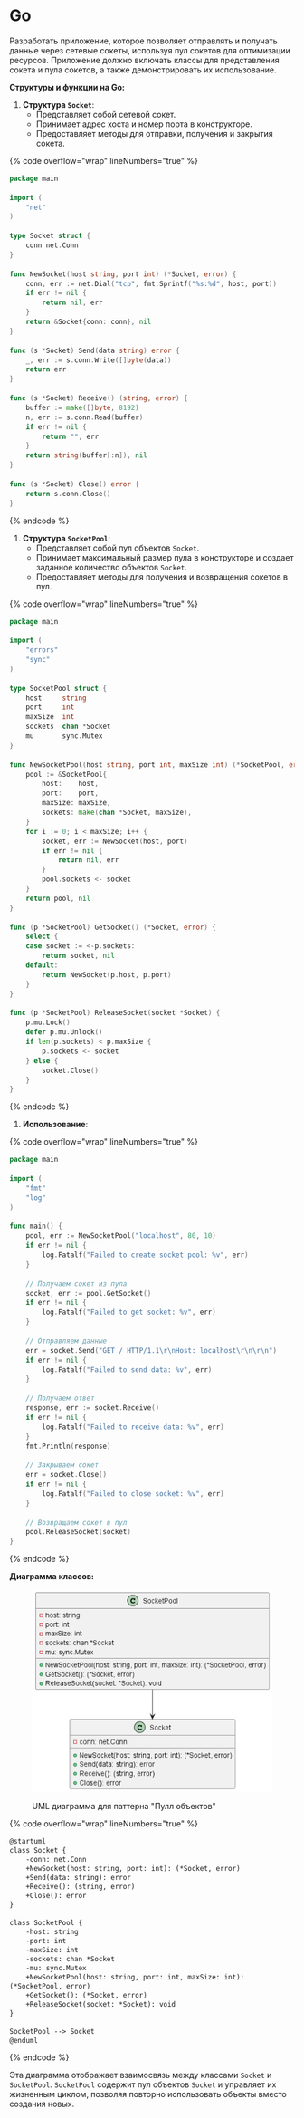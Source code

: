 # Go

Разработать приложение, которое позволяет отправлять и получать данные через сетевые сокеты, используя пул сокетов для оптимизации ресурсов. Приложение должно включать классы для представления сокета и пула сокетов, а также демонстрировать их использование.

**Структуры и функции на Go:**

1. **Структура `Socket`**:
   * Представляет собой сетевой сокет.
   * Принимает адрес хоста и номер порта в конструкторе.
   * Предоставляет методы для отправки, получения и закрытия сокета.

{% code overflow="wrap" lineNumbers="true" %}
```go
package main

import (
    "net"
)

type Socket struct {
    conn net.Conn
}

func NewSocket(host string, port int) (*Socket, error) {
    conn, err := net.Dial("tcp", fmt.Sprintf("%s:%d", host, port))
    if err != nil {
        return nil, err
    }
    return &Socket{conn: conn}, nil
}

func (s *Socket) Send(data string) error {
    _, err := s.conn.Write([]byte(data))
    return err
}

func (s *Socket) Receive() (string, error) {
    buffer := make([]byte, 8192)
    n, err := s.conn.Read(buffer)
    if err != nil {
        return "", err
    }
    return string(buffer[:n]), nil
}

func (s *Socket) Close() error {
    return s.conn.Close()
}
```
{% endcode %}

1. **Структура `SocketPool`**:
   * Представляет собой пул объектов `Socket`.
   * Принимает максимальный размер пула в конструкторе и создает заданное количество объектов `Socket`.
   * Предоставляет методы для получения и возвращения сокетов в пул.

{% code overflow="wrap" lineNumbers="true" %}
```go
package main

import (
    "errors"
    "sync"
)

type SocketPool struct {
    host     string
    port     int
    maxSize  int
    sockets  chan *Socket
    mu       sync.Mutex
}

func NewSocketPool(host string, port int, maxSize int) (*SocketPool, error) {
    pool := &SocketPool{
        host:    host,
        port:    port,
        maxSize: maxSize,
        sockets: make(chan *Socket, maxSize),
    }
    for i := 0; i < maxSize; i++ {
        socket, err := NewSocket(host, port)
        if err != nil {
            return nil, err
        }
        pool.sockets <- socket
    }
    return pool, nil
}

func (p *SocketPool) GetSocket() (*Socket, error) {
    select {
    case socket := <-p.sockets:
        return socket, nil
    default:
        return NewSocket(p.host, p.port)
    }
}

func (p *SocketPool) ReleaseSocket(socket *Socket) {
    p.mu.Lock()
    defer p.mu.Unlock()
    if len(p.sockets) < p.maxSize {
        p.sockets <- socket
    } else {
        socket.Close()
    }
}
```
{% endcode %}

1. **Использование**:

{% code overflow="wrap" lineNumbers="true" %}
```go
package main

import (
    "fmt"
    "log"
)

func main() {
    pool, err := NewSocketPool("localhost", 80, 10)
    if err != nil {
        log.Fatalf("Failed to create socket pool: %v", err)
    }

    // Получаем сокет из пула
    socket, err := pool.GetSocket()
    if err != nil {
        log.Fatalf("Failed to get socket: %v", err)
    }

    // Отправляем данные
    err = socket.Send("GET / HTTP/1.1\r\nHost: localhost\r\n\r\n")
    if err != nil {
        log.Fatalf("Failed to send data: %v", err)
    }

    // Получаем ответ
    response, err := socket.Receive()
    if err != nil {
        log.Fatalf("Failed to receive data: %v", err)
    }
    fmt.Println(response)

    // Закрываем сокет
    err = socket.Close()
    if err != nil {
        log.Fatalf("Failed to close socket: %v", err)
    }

    // Возвращаем сокет в пул
    pool.ReleaseSocket(socket)
}
```
{% endcode %}

**Диаграмма классов:**

<figure><img src="../../../../../.gitbook/assets/image (42).png" alt=""><figcaption><p>UML диаграмма для паттерна "Пулл объектов"</p></figcaption></figure>

{% code overflow="wrap" lineNumbers="true" %}
```plant-uml
@startuml
class Socket {
    -conn: net.Conn
    +NewSocket(host: string, port: int): (*Socket, error)
    +Send(data: string): error
    +Receive(): (string, error)
    +Close(): error
}

class SocketPool {
    -host: string
    -port: int
    -maxSize: int
    -sockets: chan *Socket
    -mu: sync.Mutex
    +NewSocketPool(host: string, port: int, maxSize: int): (*SocketPool, error)
    +GetSocket(): (*Socket, error)
    +ReleaseSocket(socket: *Socket): void
}

SocketPool --> Socket
@enduml
```
{% endcode %}

Эта диаграмма отображает взаимосвязь между классами `Socket` и `SocketPool`. `SocketPool` содержит пул объектов `Socket` и управляет их жизненным циклом, позволяя повторно использовать объекты вместо создания новых.
